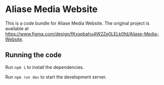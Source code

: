 
  # Aliase Media Website

  This is a code bundle for Aliase Media Website. The original project is available at https://www.figma.com/design/fKxspbahu4W2Ze0LELk0fd/Aliase-Media-Website.

  ## Running the code

  Run `npm i` to install the dependencies.

  Run `npm run dev` to start the development server.
  